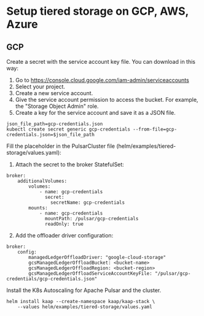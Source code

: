 # Setup tiered storage on GCP, AWS, Azure


## GCP 

Create a secret with the service account key file. 
You can download in this way:
1. Go to https://console.cloud.google.com/iam-admin/serviceaccounts
2. Select your project.
3. Create a new service account.
4. Give the service account permission to access the bucket. For example, the "Storage Object Admin" role.
5. Create a key for the service account and save it as a JSON file.

```
json_file_path=gcp-credentials.json
kubectl create secret generic gcp-credentials --from-file=gcp-credentials.json=$json_file_path
```

Fill the placeholder in the PulsarCluster file (helm/examples/tiered-storage/values.yaml):
1. Attach the secret to the broker StatefulSet:
```
broker:
    additionalVolumes:
        volumes:
            - name: gcp-credentials
              secret:
                secretName: gcp-credentials
        mounts:
            - name: gcp-credentials
              mountPath: /pulsar/gcp-credentials
              readOnly: true

```

2. Add the offloader driver configuration:

```
broker:
    config:
        managedLedgerOffloadDriver: "google-cloud-storage"
        gcsManagedLedgerOffloadBucket: <bucket-name>
        gcsManagedLedgerOffloadRegion: <bucket-region>
        gcsManagedLedgerOffloadServiceAccountKeyFile: "/pulsar/gcp-credentials/gcp-credentials.json"
```

Install the K8s Autoscaling for Apache Pulsar and the cluster.
```
helm install kaap --create-namespace kaap/kaap-stack \
    --values helm/examples/tiered-storage/values.yaml 
```
